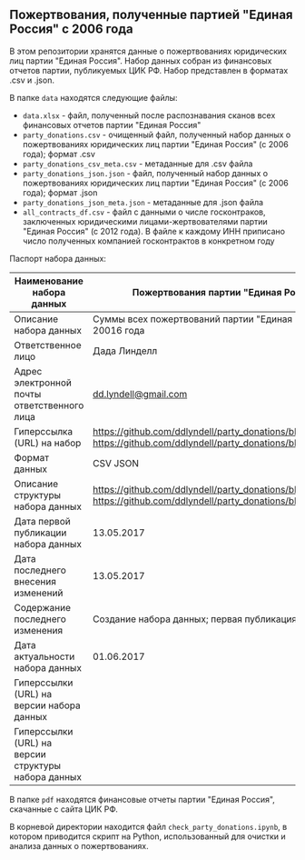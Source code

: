 ## Пожертвования, полученные партией "Единая Россия" с 2006 года ##

В этом репозитории хранятся данные о пожертвованиях юридических лиц партии "Единая Россия". Набор данных собран из финансовых отчетов партии, публикуемых ЦИК РФ. Набор представлен в форматах .csv и .json.

В папке `data` находятся следующие файлы:
- `data.xlsx` - файл, полученный после распознавания сканов всех финансовых отчетов партии "Единая Россия"
- `party_donations.csv` - очищенный файл, полученный набор данных о пожертвованиях юридических лиц партии "Единая Россия" (с 2006 года); формат .csv
- `party_donations_csv_meta.csv` - метаданные для .csv файла
- `party_donations_json.json` - файл, полученный набор данных о пожертвованиях юридических лиц партии "Единая Россия" (с 2006 года); формат .json
- `party_donations_json_meta.json` - метаданные для .json файла
- `all_contracts_df.csv` - файл с данными о числе госконтраков, заключенных юридическими лицами-жертвователями партии "Единая Россия" (с 2012 года). В файле к каждому ИНН приписано число полученных компанией госконтрактов в конкретном году

Паспорт набора данных:

| Наименование набора данных                            	| Пожертвования партии   "Единая Россия" со стороны юридических лиц                                                                                                                     	|
|-------------------------------------------------------	|---------------------------------------------------------------------------------------------------------------------------------------------------------------------------------------	|
| Описание набора   данных                              	| Суммы всех   пожертвований партии "Единая Россия" со стороны юридических лиц с   20016 года                                                                                           	|
| Ответственное лицо                                    	| Дада Линделл                                                                                                                                                                       	|
| Адрес электронной   почты ответственного лица         	| dd.lyndell@gmail.com                                                                                                                                                                	|
| Гиперссылка (URL)   на набор                          	| https://github.com/ddlyndell/party_donations/blob/master/data/party_donations.csv       https://github.com/ddlyndell/party_donations/blob/master/data/party_donations_json.json               	|
| Формат данных                                         	| CSV     JSON                                                                                                                                                                          	|
| Описание структуры   набора данных                    	| https://github.com/ddlyndell/party_donations/blob/master/data/party_donations_csv_meta.csv       https://github.com/ddlyndell/party_donations/blob/master/data/party_donations_json_meta.json 	|
| Дата первой   публикации набора данных                	| 13.05.2017                                                                                                                                                                            	|
| Дата последнего   внесения изменений                  	| 13.05.2017                                                                                                                                                                            	|
| Содержание   последнего изменения                     	| Создание набора данных; первая публикация                                                                                                                                             	|
| Дата актуальности   набора данных                     	| 01.06.2017                                                                                                                                                                            	|
| Гиперссылки (URL)   на версии набора данных           	|                                                                                                                                                                                       	|
| Гиперссылки (URL)   на версии структуры набора данных 	|                                                                                                                                                                                       	|

В папке `pdf` находятся финансовые отчеты партии "Единая Россия", скачанные с сайта ЦИК РФ.

В корневой директории находится файл `check_party_donations.ipynb`, в котором приводится скрипт на Python, использованный для очистки и анализа данных о пожертвованиях.

